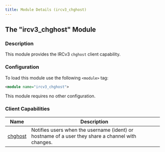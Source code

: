 ```yaml
---
title: Module Details (ircv3_chghost)
---
```


## The "ircv3_chghost" Module

### Description

This module provides the IRCv3 `chghost` client capability.

### Configuration

To load this module use the following `<module>` tag:

```xml
<module name="ircv3_chghost">
```

This module requires no other configuration.

### Client Capabilities

Name                                                           | Description
-------------------------------------------------------------- | -----------
[chghost](https://ircv3.net/specs/extensions/chghost-3.2.html) | Notifies users when the username (ident) or hostname of a user they share a channel with changes.
